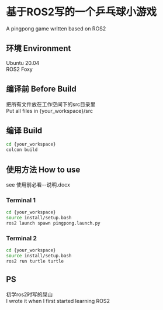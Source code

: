 # 基于ROS2写的一个乒乓球小游戏
A pingpong game written based on ROS2

## 环境 Environment
Ubuntu 20.04  
ROS2 Foxy

## 编译前 Before Build
把所有文件放在工作空间下的src目录里  
Put all files in {your_workspace}/src

## 编译 Build
```bash
cd {your_workspace}
colcon build
```

## 使用方法 How to use
see 使用前必看--说明.docx  

### Terminal 1
```bash
cd {your_workspace}
source install/setup.bash
ros2 launch spawn pingpong.launch.py
```
### Terminal 2
```bash
cd {your_workspace}
source install/setup.bash
ros2 run turtle turtle
```

## PS
初学ros2时写的屎山  
I wrote it when I first started learning ROS2
